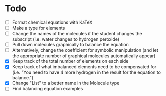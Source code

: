 # Todo
- [ ] Format chemical equations with KaTeX
- [ ] Make a type for elements
- [ ] Change the names of the molecules if the student changes the subscript (i.e. water changes to hydrogen peroxide)
- [ ] Pull down molecules graphically to balance the equation
- [ ] Alternatively, change the coefficient for symbolic manipulation (and let the appropriate number of graphical molecules automatically appear)
- [x] Keep track of the total number of elements on each side
- [x] Keep track of what imbalanced elements need to be compensated for (i.e. "You need to have 4 more hydrogen in the result for the equation to balance.")
- [x] Change "List" to a better name in the Molecule type
- [ ] Find balancing equation examples